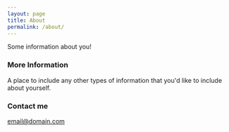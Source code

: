 ```yaml
---
layout: page
title: About
permalink: /about/
---
```

 
 Some information about you!
 
 ### More Information
 
 A place to include any other types of information that you'd like to include about yourself. 
 
 ### Contact me
 
 [email@domain.com](mailto:email@domain.com)
